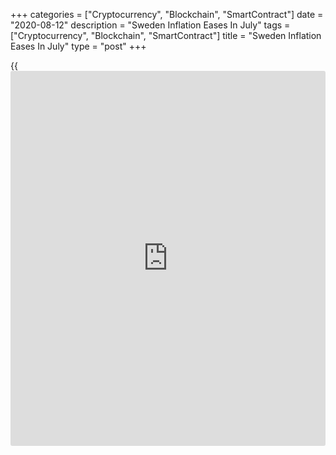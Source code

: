 +++
categories = ["Cryptocurrency", "Blockchain", "SmartContract"]
date = "2020-08-12"
description = "Sweden Inflation Eases In July"
tags = ["Cryptocurrency", "Blockchain", "SmartContract"]
title = "Sweden Inflation Eases In July"
type = "post"
+++

{{<iframe id="large-banner" src="https://www.bounty.group/#slide=3.0" width="100%" height="600" scrolling="no" style="border: 0px solid rgb(216, 221, 230); border-radius: 3px;">}}

Sweden's consumer prices inflation eased in July, data from Statistics
Sweden showed on Wednesday.

The consumer price index rose 0.5 percent year-on-year in July, after a
0.7 percent increase in June. Economists had expected a 0.3 percent
rise.

The increase in the inflation rate was mainly due to lower prices for
electricity, the statistical office said.

On a month-on-month basis, consumer prices rose 0.2 percent in July,
after a 0.6 percent growth in the preceding month. Economists had
forecast a 0.1 percent rise.

The statistical office said 1.3 percent of the CPI basket was imputed
due to absence of consumption.

Prices for car rentals increased and those of holiday packages lowered.

The CPI with fixed interest rate, or CPIF, rose 0.5 percent yearly in
July, after a 0.7 percent increase in the prior month. Economists had
expected a 0.3 percent increase

On a monthly basis, the CPIF increased 0.2 percent in July, after a 0.6
percent in the preceding month. Economists had forecast a 0.1 percent
gain.

For comments and feedback [contact](https://www.playgroundfx.com/contact/): editorial@rtt[news](https://www.letsplayfx.com/blog/forex-news-website/).com

[Economic News][1]

 **What parts of the world are seeing the best (and worst) economic
performances lately? Click[here][2] to check out our [Econ Scorecard][2]
and find out! See up-to-the-moment [ranking](https://www.playgroundfx.com/blog/crypto-exchange-ranking/)s for the best and worst
performers in [GDP][2], [unemployment rate][3], [inflation][4] and much
more.**

   1. www.rtt[news](https://www.letsplayfx.com/blog/forex-news-website/).com/Content/EconomicNews.aspx
   2. www.rtt[news](https://www.letsplayfx.com/blog/forex-news-website/).com/economic-scorecard/world-rank/GDP/highest-performance.aspx
   3. www.rtt[news](https://www.letsplayfx.com/blog/forex-news-website/).com/economic-scorecard/world-rank/unemployment-rate/lowest-performance.aspx
   4. www.rtt[news](https://www.letsplayfx.com/blog/forex-news-website/).com/economic-scorecard/world-rank/CPI/highest-performance.aspx